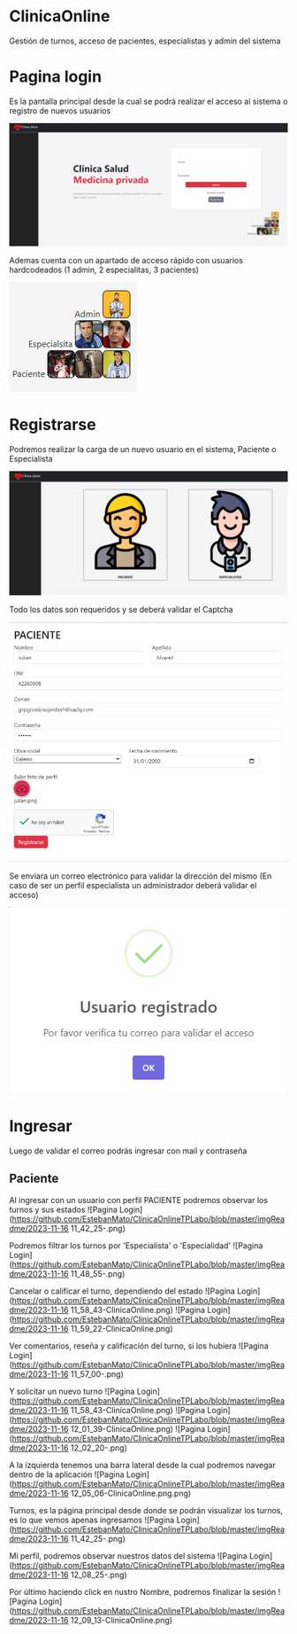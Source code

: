 # ClinicaOnline

Gestión de turnos, acceso de pacientes, especialistas y admin del sistema

# Pagina login

Es la pantalla principal desde la cual se podrá realizar el acceso al sistema o registro de nuevos usuarios

![Pagina Login](https://github.com/EstebanMato/ClinicaOnlineTPLabo/blob/master/imgReadme/2023-11-16%2009_41_56-.png)


Ademas cuenta con un apartado de acceso rápido con usuarios hardcodeados (1 admin, 2 especialitas, 3 pacientes) 

![Acceso Rapido](https://github.com/EstebanMato/ClinicaOnlineTPLabo/blob/master/imgReadme/2023-11-16%2009_44_09-ClinicaOnline.png)

# Registrarse

Podremos realizar la carga de un nuevo usuario en el sistema, Paciente o Especialista 

![Acceso Rapido](https://github.com/EstebanMato/ClinicaOnlineTPLabo/blob/master/imgReadme/2023-11-16%2009_51_03-ClinicaOnline.png)

Todo los datos son requeridos y se deberá validar el Captcha 

![Acceso Rapido](https://github.com/EstebanMato/ClinicaOnlineTPLabo/blob/master/imgReadme/2023-11-16%2011_20_06-ClinicaOnline.png)

Se enviara un correo electrónico para validar la dirección del mismo (En caso de ser un perfil especialista un administrador deberá validar el acceso)

![Pagina Login](https://github.com/EstebanMato/ClinicaOnlineTPLabo/blob/master/imgReadme/2023-11-16%2011_20_32-ClinicaOnline.png)


# Ingresar
Luego de validar el correo podrás ingresar con mail y contraseña

## Paciente
Al ingresar con un usuario con perfil PACIENTE podremos observar los turnos y sus estados
![Pagina Login](https://github.com/EstebanMato/ClinicaOnlineTPLabo/blob/master/imgReadme/2023-11-16 11_42_25-.png)

Podremos filtrar los turnos por 'Especialista' o 'Especialidad' 
![Pagina Login](https://github.com/EstebanMato/ClinicaOnlineTPLabo/blob/master/imgReadme/2023-11-16 11_48_55-.png)

Cancelar o calificar el turno, dependiendo del estado 
![Pagina Login](https://github.com/EstebanMato/ClinicaOnlineTPLabo/blob/master/imgReadme/2023-11-16 11_58_43-ClinicaOnline.png)
![Pagina Login](https://github.com/EstebanMato/ClinicaOnlineTPLabo/blob/master/imgReadme/2023-11-16 11_59_22-ClinicaOnline.png)

Ver comentarios, reseña y calificación del turno, si los hubiera
![Pagina Login](https://github.com/EstebanMato/ClinicaOnlineTPLabo/blob/master/imgReadme/2023-11-16 11_57_00-.png)

Y solicitar un nuevo turno 
![Pagina Login](https://github.com/EstebanMato/ClinicaOnlineTPLabo/blob/master/imgReadme/2023-11-16 11_58_43-ClinicaOnline.png)
![Pagina Login](https://github.com/EstebanMato/ClinicaOnlineTPLabo/blob/master/imgReadme/2023-11-16 12_01_39-ClinicaOnline.png)
![Pagina Login](https://github.com/EstebanMato/ClinicaOnlineTPLabo/blob/master/imgReadme/2023-11-16 12_02_20-.png)


A la izquierda tenemos una barra lateral desde la cual podremos navegar dentro de la aplicación
![Pagina Login](https://github.com/EstebanMato/ClinicaOnlineTPLabo/blob/master/imgReadme/2023-11-16 12_05_06-ClinicaOnline.png.png)

Turnos, es la página principal desde donde se podrán visualizar los turnos, es lo que vemos apenas ingresamos 
![Pagina Login](https://github.com/EstebanMato/ClinicaOnlineTPLabo/blob/master/imgReadme/2023-11-16 11_42_25-.png)


Mi perfil, podremos observar nuestros datos del sistema 
![Pagina Login](https://github.com/EstebanMato/ClinicaOnlineTPLabo/blob/master/imgReadme/2023-11-16 12_08_25-.png)


Por último haciendo click en nustro Nombre, podremos finalizar la sesión
![Pagina Login](https://github.com/EstebanMato/ClinicaOnlineTPLabo/blob/master/imgReadme/2023-11-16 12_09_13-ClinicaOnline.png)










